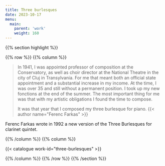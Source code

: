 ```yaml
---
title: Three burlesques
date: 2023-10-17
menu:
  main:
    parent: 'work'
    weight: 160
---
```


{{% section highlight %}}

{{% row %}}
{{% column %}}

> In 1941, I was appointed professor of composition at the Conservatory, as well as choir director at the 
> National Theatre in the city of Cluj in Transylvania. For me that meant both an official state appointment 
> and a substantial increase in my income. At the time, I was over 35 and still without a permanent position. 
> I took up my new fonctions at the end of the summer. The most important thing for me was that with my 
> artistic obligations I found the time to compose. 
>
> It was that year that I composed my three burlesque for piano.
> {{< author name="Ferenc Farkas" >}}

Ferenc Farkas wrote in 1992 a new version of the Three Burlesques for clarinet quintet. 

{{% /column %}}
{{% column %}}


{{< catalogue work-id="three-burlesques" >}}

{{% /column %}}
{{% /row %}}
{{% /section %}}